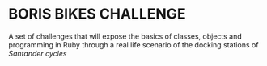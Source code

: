 BORIS BIKES CHALLENGE
=====================

A set of challenges that will expose the basics of classes, objects and programming in Ruby through a real life scenario of the docking stations of *Santander cycles*


